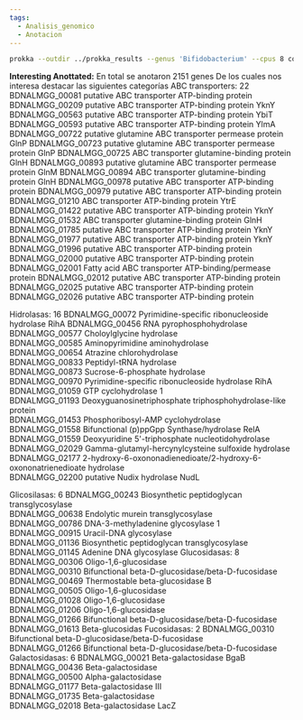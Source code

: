 ```yaml
---
tags:
  - Analisis_genomico
  - Anotacion
---
```


```bash
prokka --outdir ../prokka_results --genus 'Bifidobacterium' --cpus 8 contigs.fasta
```

**Interesting Anottated:**
En total se anotaron 2151 genes
De los cuales nos interesa destacar las siguientes categorías
ABC transporters: 22
	BDNALMGG_00081 putative ABC transporter ATP-binding protein
	BDNALMGG_00209 putative ABC transporter ATP-binding protein YknY
	BDNALMGG_00563 putative ABC transporter ATP-binding protein YbiT
	BDNALMGG_00593 putative ABC transporter ATP-binding protein YlmA
	BDNALMGG_00722 putative glutamine ABC transporter permease protein GlnP
	BDNALMGG_00723 putative glutamine ABC transporter permease protein GlnP
	BDNALMGG_00725 ABC transporter glutamine-binding protein GlnH
	BDNALMGG_00893 putative glutamine ABC transporter permease protein GlnM
	BDNALMGG_00894 ABC transporter glutamine-binding protein GlnH
	BDNALMGG_00978 putative ABC transporter ATP-binding protein
	BDNALMGG_00979 putative ABC transporter ATP-binding protein
	BDNALMGG_01210 ABC transporter ATP-binding protein YtrE
	BDNALMGG_01422 putative ABC transporter ATP-binding protein YknY
	BDNALMGG_01532 ABC transporter glutamine-binding protein GlnH
	BDNALMGG_01785 putative ABC transporter ATP-binding protein YknY
	BDNALMGG_01977 putative ABC transporter ATP-binding protein YknY
	BDNALMGG_01996 putative ABC transporter ATP-binding protein
	BDNALMGG_02000 putative ABC transporter ATP-binding protein
	BDNALMGG_02001 Fatty acid ABC transporter ATP-binding/permease protein
	BDNALMGG_02012 putative ABC transporter ATP-binding protein
	BDNALMGG_02025 putative ABC transporter ATP-binding protein
	BDNALMGG_02026 putative ABC transporter ATP-binding protein

Hidrolasas: 16
	BDNALMGG_00072 Pyrimidine-specific ribonucleoside hydrolase RihA
	BDNALMGG_00456 RNA pyrophosphohydrolase  
	BDNALMGG_00577 Choloylglycine hydrolase  
	BDNALMGG_00585 Aminopyrimidine aminohydrolase  
	BDNALMGG_00654 Atrazine chlorohydrolase  
	BDNALMGG_00833 Peptidyl-tRNA hydrolase  
	BDNALMGG_00873 Sucrose-6-phosphate hydrolase  
	BDNALMGG_00970 Pyrimidine-specific ribonucleoside hydrolase RihA  
	BDNALMGG_01059 GTP cyclohydrolase 1  
	BDNALMGG_01193 Deoxyguanosinetriphosphate triphosphohydrolase-like protein  
	BDNALMGG_01453 Phosphoribosyl-AMP cyclohydrolase  
	BDNALMGG_01558 Bifunctional (p)ppGpp Synthase/hydrolase RelA  
	BDNALMGG_01559 Deoxyuridine 5'-triphosphate nucleotidohydrolase  
	BDNALMGG_02029 Gamma-glutamyl-hercynylcysteine sulfoxide hydrolase  
	BDNALMGG_02177 2-hydroxy-6-oxononadienedioate/2-hydroxy-6-oxononatrienedioate hydrolase  
	BDNALMGG_02200 putative Nudix hydrolase NudL

Glicosilasas: 6
	BDNALMGG_00243 Biosynthetic peptidoglycan transglycosylase  
	BDNALMGG_00638 Endolytic murein transglycosylase  
	BDNALMGG_00786 DNA-3-methyladenine glycosylase 1  
	BDNALMGG_00915 Uracil-DNA glycosylase  
	BDNALMGG_01136 Biosynthetic peptidoglycan transglycosylase  
	BDNALMGG_01145 Adenine DNA glycosylase
Glucosidasas: 8
	BDNALMGG_00306 Oligo-1,6-glucosidase  
	BDNALMGG_00310 Bifunctional beta-D-glucosidase/beta-D-fucosidase  
	BDNALMGG_00469 Thermostable beta-glucosidase B  
	BDNALMGG_00505 Oligo-1,6-glucosidase  
	BDNALMGG_01028 Oligo-1,6-glucosidase  
	BDNALMGG_01206 Oligo-1,6-glucosidase  
	BDNALMGG_01266 Bifunctional beta-D-glucosidase/beta-D-fucosidase  
	BDNALMGG_01613 Beta-glucosidas
Fucosidasas: 2
	BDNALMGG_00310 Bifunctional beta-D-glucosidase/beta-D-fucosidase  
	BDNALMGG_01266 Bifunctional beta-D-glucosidase/beta-D-fucosidase
Galactosidasas: 6
	BDNALMGG_00021 Beta-galactosidase BgaB  
	BDNALMGG_00436 Beta-galactosidase  
	BDNALMGG_00500 Alpha-galactosidase  
	BDNALMGG_01177 Beta-galactosidase III  
	BDNALMGG_01735 Beta-galactosidase  
	BDNALMGG_02018 Beta-galactosidase LacZ
